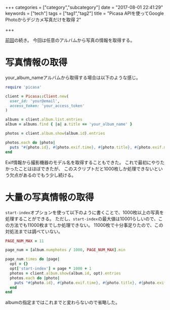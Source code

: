 +++
categories = ["category","subcategory"]
date = "2017-08-01 22:41:29"
keywords = ["tech"]
tags = ["tag1","tag2"]
title = "Picasa APIを使ってGoogle Photoからデジカメ写真だけを取得 2"

+++

[前回](../google_photo_api_1/)の続き。
今回は任意のアルバムから写真の情報を取得する。
<!--more-->

# 写真情報の取得
your_album_nameアルバムから取得する場合は以下のような感じ。

```ruby
require 'picasa'

client = Picasa::Client.new(
  user_id: 'your@email',
  access_token: 'your_access_token'
)

albums = client.album.list.entries
album = albums.find { |a| a.title == 'your_album_name' }

photos = client.album.show(album.id).entries

photos.each do |photo|
  puts "#{photo.id}, #{photo.exif.time}, #{photo.title}, #{photo.exif.model}"
end
```

Exif情報から撮影機器のモデル名を取得することもできた。
これで最初にやりたかったことはほぼできたが、
このスクリプトだと1000枚しか処理できないという欠点があるのでもう少し続ける。


# 大量の写真情報の取得
`start-index`オプションを使って以下のように書くことで、1000枚以上の写真を処理することができる。
ただし、`start-index`の最大値は10001らしいので、この方法でも11000枚までしか処理できない。
11000枚で十分事足りたので、この対処法までは調べていない。

```ruby
PAGE_NUM_MAX = 11

page_num = [album.numphotos / 1000, PAGE_NUM_MAX].min

page_num.times do |page|
  opt = {}
  opt['start-index'] = page * 1000 + 1
  photos = client.album.show(album.id, opt).entries
  photos.each do |photo|
    puts "#{photo.id}, #{photo.exif.time}, #{photo.title}, #{photo.exif.model}"
  end
end
```

albumの指定まではこれまでと変わらないので省略した。
